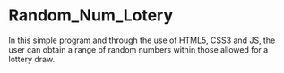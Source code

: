 # Random_Num_Lotery
In this simple program and through the use of HTML5, CSS3 and JS,
the user can obtain a range of random numbers
within those allowed for a lottery draw.
